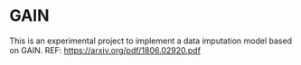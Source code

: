 # GAIN

This is an experimental project to implement a data imputation model based on GAIN.
REF: https://arxiv.org/pdf/1806.02920.pdf

